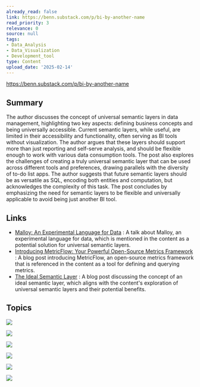 ```yaml
---
already_read: false
link: https://benn.substack.com/p/bi-by-another-name
read_priority: 3
relevance: 0
source: null
tags:
- Data_Analysis
- Data_Visualization
- Development_tool
type: Content
upload_date: '2025-02-14'
---
```


https://benn.substack.com/p/bi-by-another-name
## Summary

The author discusses the concept of universal semantic layers in data management, highlighting two key aspects: defining business concepts and being universally accessible. Current semantic layers, while useful, are limited in their accessibility and functionality, often serving as BI tools without visualization. The author argues that these layers should support more than just reporting and self-serve analysis, and should be flexible enough to work with various data consumption tools. The post also explores the challenges of creating a truly universal semantic layer that can be used across different tools and preferences, drawing parallels with the diversity of to-do list apps. The author suggests that future semantic layers should be as versatile as SQL, encoding both entities and computation, but acknowledges the complexity of this task. The post concludes by emphasizing the need for semantic layers to be flexible and universally applicable to avoid being just another BI tool.
## Links

- [Malloy: An Experimental Language for Data](https://www.datacouncil.ai/talks/malloy-an-experimental-language-for-data) : A talk about Malloy, an experimental language for data, which is mentioned in the content as a potential solution for universal semantic layers.
- [Introducing MetricFlow: Your Powerful Open-Source Metrics Framework](https://blog.transform.co/product-news/introducing-metricflow-your-powerful-open-source-metrics-framework/) : A blog post introducing MetricFlow, an open-source metrics framework that is referenced in the content as a tool for defining and querying metrics.
- [The Ideal Semantic Layer](https://www.holistics.io/blog/the-ideal-semantic-layer/) : A blog post discussing the concept of an ideal semantic layer, which aligns with the content's exploration of universal semantic layers and their potential benefits.

## Topics

![](topics/Concept/Universal%20Semantic%20Layer)

![](topics/Concept/Metrics%20Layer)

![](topics/Concept/dbt%20Core)

![](topics/Concept/Malloy)

![](topics/Concept/Motif)

![](topics/Concept/Universal%20Semantic%20Layer)